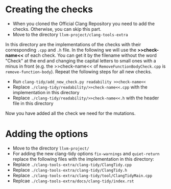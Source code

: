 # Creating the checks
 - When you cloned the Official Clang Repository you need to add the checks. Otherwise, you can skip this part.
 - Move to the directory `llvm-project/clang-tools-extra`

In this directory are the implementations of the checks with their corresponding `.cpp` and `.h` file. In the following we will use the **>>check-name<<** of each check. You can get it by the filename without the word "Check" at the end and changing the capital letters to small ones with a minus in front (e.g. the >>check-name<< of `RemoveFunctionBodyCheck.cpp` is `remove-function-body`). Repeat the following steps for all new checks.

 - Run `clang-tidy/add_new_check.py readability >>check-name<<`
 - Replace `./clang-tidy/readability/>>check-name<<.cpp` with the implementation in this directory
 - Replace `./clang-tidy/readability/>>check-name<<.h` with the header file in this directory

Now you have added all the check we need for the mutations.

# Adding the options
- Move to the directory `llvm-project/`
- For adding the new clang-tidy options `fix-warnings` and `quiet-return` replace the following files with the implementation in this directory:
- Replace `./clang-tools-extra/clang-tidy/ClangTidy.cpp`
- Replace `./clang-tools-extra/clang-tidy/ClangTidy.h`
- Replace `./clang-tools-extra/clang-tidy/tool/ClangTidyMain.cpp`
- Replcae `./clang-tools-extra/docs/clang-tidy/index.rst`
